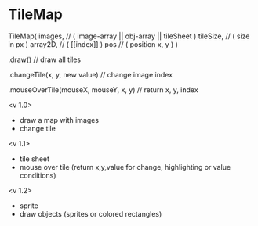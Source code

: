 # TileMap

TileMap(
    images, // ( image-array || obj-array || tileSheet )
    tileSize, // ( size in px )
    array2D, // ( [[index]] )
    pos // ( position x, y )
)

.draw() // draw all tiles

.changeTile(x, y, new value) // change image index

.mouseOverTile(mouseX, mouseY, x, y) // return x, y, index

<v 1.0>
- draw a map with images
- change tile

<v 1.1>
- tile sheet
- mouse over tile (return x,y,value for change, highlighting or value conditions)

<v 1.2>
- sprite
- draw objects (sprites or colored rectangles)